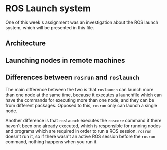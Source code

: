 # ROS Launch system

One of this week's assignment was an investigation about the ROS launch system, which will be presented in this file.

## Architecture

### <include>

### <group>

### <machine>

## Launching nodes in remote machines



## Differences between `rosrun` and `roslaunch`

The main difference between the two is that `roslaunch` can launch more than one node at the same time, because it 
executes a launchfile which can have the commands for executing more than one node, and they can be from different packages. Opposed to this, `rosrun` only can launch a single node.

Another difference is that `roslaunch` executes the `roscore` command if there haven't been one already executed, which is responsible for running nodes and programs which are required in order to run a ROS session. `rosrun` doesn't run it, so if there wasn't an active ROS session before the `rosrun` command, nothing happens when you run it.
